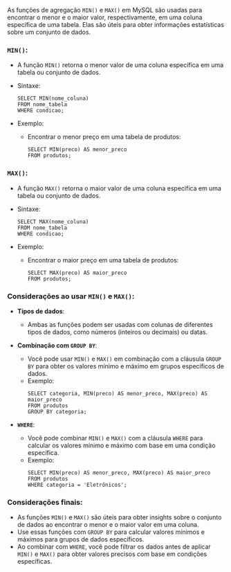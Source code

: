 As funções de agregação `MIN()` e `MAX()` em MySQL são usadas para encontrar o menor e o maior valor, respectivamente, em uma coluna específica de uma tabela. Elas são úteis para obter informações estatísticas sobre um conjunto de dados.

### `MIN()`:

- A função `MIN()` retorna o menor valor de uma coluna específica em uma tabela ou conjunto de dados.
- Sintaxe:
    ```mysql
    SELECT MIN(nome_coluna)
    FROM nome_tabela
    WHERE condicao;
    ```

- Exemplo:
    - Encontrar o menor preço em uma tabela de produtos:
        ```mysql
        SELECT MIN(preco) AS menor_preco
        FROM produtos;
        ```

### `MAX()`:

- A função `MAX()` retorna o maior valor de uma coluna específica em uma tabela ou conjunto de dados.
- Sintaxe:
    ```mysql
    SELECT MAX(nome_coluna)
    FROM nome_tabela
    WHERE condicao;
    ```

- Exemplo:
    - Encontrar o maior preço em uma tabela de produtos:
        ```mysql
        SELECT MAX(preco) AS maior_preco
        FROM produtos;
        ```

### Considerações ao usar `MIN()` e `MAX()`:

- **Tipos de dados**:
    - Ambas as funções podem ser usadas com colunas de diferentes tipos de dados, como números (inteiros ou decimais) ou datas.

- **Combinação com `GROUP BY`**:
    - Você pode usar `MIN()` e `MAX()` em combinação com a cláusula `GROUP BY` para obter os valores mínimo e máximo em grupos específicos de dados.
    - Exemplo:
        ```mysql
        SELECT categoria, MIN(preco) AS menor_preco, MAX(preco) AS maior_preco
        FROM produtos
        GROUP BY categoria;
        ```

- **`WHERE`**:
    - Você pode combinar `MIN()` e `MAX()` com a cláusula `WHERE` para calcular os valores mínimo e máximo com base em uma condição específica.
    - Exemplo:
        ```mysql
        SELECT MIN(preco) AS menor_preco, MAX(preco) AS maior_preco
        FROM produtos
        WHERE categoria = 'Eletrônicos';
        ```

### Considerações finais:

- As funções `MIN()` e `MAX()` são úteis para obter insights sobre o conjunto de dados ao encontrar o menor e o maior valor em uma coluna.
- Use essas funções com `GROUP BY` para calcular valores mínimos e máximos para grupos de dados específicos.
- Ao combinar com `WHERE`, você pode filtrar os dados antes de aplicar `MIN()` e `MAX()` para obter valores precisos com base em condições específicas.